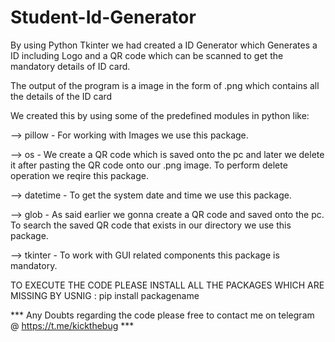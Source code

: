 # Student-Id-Generator
By using Python Tkinter we had created a ID Generator which Generates a ID including Logo and a QR code which can  be scanned to get the mandatory details of ID card.

The output of the program is a image in the form of .png which contains all the details of the ID card


We created this by using some of the predefined modules in python like:

--> pillow    -    For working with Images we use this package.

--> os        -    We create a QR code which is saved onto the pc and later we delete it after pasting the QR code onto our .png image. 
                   To perform delete operation we reqire this package.
                   
--> datetime  -    To get the system date and time we use this package.

--> glob      -    As said earlier we gonna create a QR code and saved onto the pc. To search the saved QR code that exists in our                            directory we use this package.

--> tkinter   -    To work with GUI related components this package is mandatory.

TO EXECUTE THE CODE PLEASE INSTALL ALL THE PACKAGES WHICH ARE MISSING BY USNIG : pip install packagename


*** Any Doubts regarding the code please free to contact me on telegram @ https://t.me/kickthebug  ***
